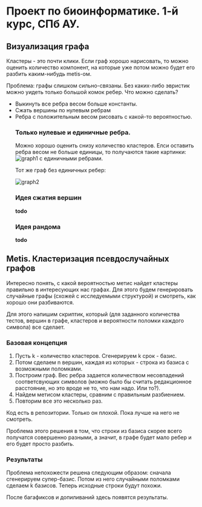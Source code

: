 <h1> Проект по биоинформатике. 1-й курс, СПб АУ. </h1>

<div>
<h2> Визуализация графа </h2>
<p>Кластеры - это почти клики. Если граф хорошо нарисовать, то можно оценить количество компонент, на которые уже потом можно будет его разбить каким-нибудь metis-ом. </p>
Проблема: графы слишком сильно-связаны. Без каких-либо эвристик можно уидеть только большой комок ребер. Что можно сделать?
<ul>
  <li> Выкинуть все ребра весом больше константы. </li>
  <li> Сжать вершины по нулевым ребрам </li>
  <li> Ребра с положительным весом рисовать с какой-то вероятностью.</li>
</il>

<h3> Только нулевые и единичные ребра. </h3>
Можно хорошо оценить снизу количество кластеров. Елси оставить ребра весом не больше единицы, то получаются такие картинки:
<img src="http://cs623716.vk.me/v623716154/2bbfc/XrR-V4OIQkQ.jpg" alt="graph1">
с единичными ребрами.
<p> Тот же граф без единичных ребер:</p>
<img src="http://cs623716.vk.me/v623716154/2bc05/V8CRY3Zu1JM.jpg" alt="graph2">
<h3> Идея сжатия вершин </h3>
<b>todo</b>
<h3> Идея рандома </h3>
<b> todo </b>
</div>

<div>
<h2> Metis. Кластеризация псевдослучайных графов </h2>
<p>Интересно понять, с какой вероятностью метис найдет кластеры правильно в интересующих нас графах. Для этого будем генерировать случайные графы (схожей с исследуемыми структурой) и смотреть, как хорошо они разбиваются. </p>
<p>Для этого напишим скриптик, который (для заданного количества тестов, вершин в графе, кластеров и вероятности поломки каждого символа) все сделает. </p>
<h3> Базовая концепция </h3>
  <ol>
  <li>Пусть k - количество кластеров. Сгенерируем k срок - базис. </li>
  <li>Потом сделаем n вершин, каждая из которых - строка из базиса с возможными поломками. </li>
  <li>Построим граф. Вес ребра задается количеством несовпадений соответсвующих символов (можно было бы считать редакционное расстояние, но это вроде не то, что нам надо. Или то?). </li>
  <li>Найдем метисом кластеры, сравним с правильным разбиением. </li>
  <li>Повторим все это несколько раз.</li>
  </ol>
<p>Код есть в репозитории. Только он плохой. Пока лучше на него не смотреть.</p>
<p>Проблема этого решения в том, что строки из базиса скорее всего получатся совершенно разными, а значит, в графе будет мало ребер и его будет просто разбить. </p>
<h3> Результаты </h3>
  <p>Проблема непохожести решена следующим образом: сначала сгенерируем супер-базис. Потом из него случайными поломками сделаем k базисов. Теперь исходные строки будут похожи. </p>
  <p> После багафиксов и допиливаний здесь появятся результаты.</p>
  
</div>
